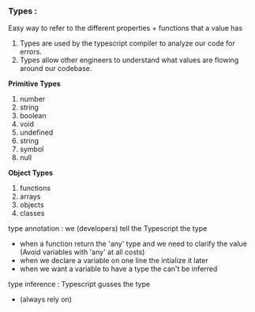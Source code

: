 ### Types :

Easy way to refer to the different properties + functions that a value has

1. Types are used by the typescript compiler to analyze our code for errors.
2. Types allow other engineers to understand what values are flowing around our codebase.

**Primitive Types**

1. number
2. string
3. boolean
4. void
5. undefined
6. string
7. symbol
8. null

**Object Types**

1. functions
2. arrays
3. objects
4. classes

type annotation : we (developers) tell the Typescript the type

- when a function return the 'any' type and we need to clarify the value (Avoid variables with 'any' at all costs)
- when we declare a variable on one line the intialize it later
- when we want a variable to have a type the can't be inferred

type inference : Typescript gusses the type

- (always rely on)
